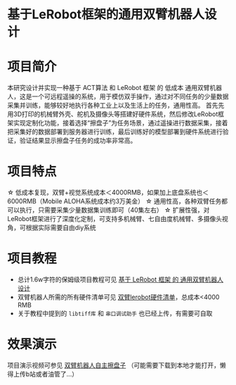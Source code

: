 # 基于LeRobot框架的通用双臂机器人设计


# 项目简介
本研究设计并实现一种基于 ACT算法 和 LeRobot 框架 的 低成本 通用双臂机器人，这是一个可远程遥操的系统，用于模仿双手操作，通过对不同任务的少量数据采集并训练，能够较好地执行各种工业上以及生活上的任务，通用性高。
首先先用3D打印的机械臂外壳、舵机及摄像头等搭建好硬件系统，然后修改LeRobot框架实现定制化功能，接着选择“擦盘子”为任务场景，通过遥操进行数据采集，接着把采集好的数据部署到服务器进行训练，最后训练好的模型部署到硬件系统进行验证，验证结果显示擦盘子任务的成功率非常高。


# 项目特点
☆ 低成本复现，双臂+视觉系统成本＜4000RMB，如果加上底盘系统也＜6000RMB（Mobile ALOHA系统成本约3万美金）
☆ 通用性高，各种双臂任务都可以执行，只需要采集少量数据集训练即可（40集左右）
☆ 扩展性强，对 LeRobot框架进行了深度化定制，可支持多机械臂、七自由度机械臂、多摄像头视角，可根据实际需要自由diy系统


# 项目教程

- 总计1.6w字符的保姆级项目教程可见 [基于 LeRobot 框架 的 通用双臂机器人设计](./基于LeRobot框架的通用双臂机器人设计.md)
- 双臂机器人所需的所有硬件清单可见 [双臂lerobot硬件清单](./双臂lerobot硬件清单.xlsx)，总成本<4000 RMB
- 关于教程中提到的 `libtiff库` 和 `串口调试助手` 也已经上传，有需要可自取



# 效果演示
项目演示视频可参见 [双臂机器人自主擦盘子](./双臂机器人自主擦盘子.mp4)
（可能需要下载到本地才能打开，懒得上传b站或者油管了...）
